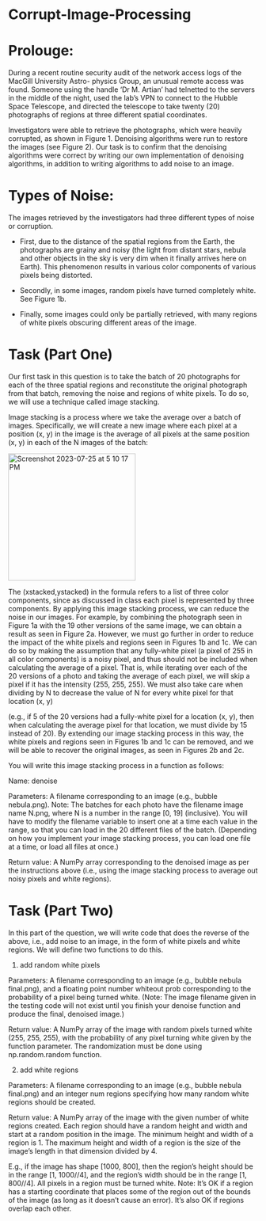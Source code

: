 # Corrupt-Image-Processing

# Prolouge:
During a recent routine security audit of the network access logs of the MacGill University 
Astro- physics Group, an unusual remote access was found. Someone using the handle ‘Dr M. Artian’ 
had telnetted to the servers in the middle of the night, used the lab’s VPN to connect to the 
Hubble Space Telescope, and directed the telescope to take twenty (20) photographs of regions at 
three different spatial coordinates.

Investigators were able to retrieve the photographs, which were heavily corrupted, as shown in 
Figure 1. Denoising algorithms were run to restore the images (see Figure 2). Our task is to confirm 
that the denoising algorithms were correct by writing our own implementation of denoising algorithms, 
in addition to writing algorithms to add noise to an image.

# Types of Noise:
The images retrieved by the investigators had three different types of noise or corruption.

  - First, due to the distance of the spatial regions from the Earth, the photographs are grainy and 
    noisy (the light from distant stars, nebula and other objects in the sky is very dim when it finally 
    arrives here on Earth). This phenomenon results in various color components of various pixels being 
    distorted.
    
  - Secondly, in some images, random pixels have turned completely white. See Figure 1b.
    
  - Finally, some images could only be partially retrieved, with many regions of white pixels
    obscuring different areas of the image.

# Task (Part One)
Our first task in this question is to take the batch of 20 photographs for each of the three spatial 
regions and reconstitute the original photograph from that batch, removing the noise and regions of 
white pixels. To do so, we will use a technique called image stacking.

Image stacking is a process where we take the average over a batch of images. Specifically, we will 
create a new image where each pixel at a position (x, y) in the image is the average of all pixels at 
the same position (x, y) in each of the N images of the batch:

<img width="257" alt="Screenshot 2023-07-25 at 5 10 17 PM" src="https://github.com/katiedevine/Corrupt-Image-Processing/assets/140209312/c39b5a3a-fe00-47a5-9cad-5fa4a8f89746">

The (xstacked,ystacked) in the formula refers to a list of three color components, since as discussed in 
class each pixel is represented by three components. By applying this image stacking process, we can reduce 
the noise in our images. For example, by combining the photograph seen in Figure 1a with the 19 other versions 
of the same image, we can obtain a result as seen in Figure 2a. However, we must go further in order to reduce 
the impact of the white pixels and regions seen in Figures 1b and 1c. We can do so by making the assumption that 
any fully-white pixel (a pixel of 255 in all color components) is a noisy pixel, and thus should not be included 
when calculating the average of a pixel. That is, while iterating over each of the 20 versions of a photo and 
taking the average of each pixel, we will skip a pixel if it has the intensity (255, 255, 255). We must also 
take care when dividing by N to decrease the value of N for every white pixel for that location (x, y) 

(e.g., if 5 of the 20 versions had a fully-white pixel for a location (x, y), then when calculating the average 
pixel for that location, we must divide by 15 instead of 20). By extending our image stacking process in this way, 
the white pixels and regions seen in Figures 1b and 1c can be removed, and we will be able to recover the original 
images, as seen in Figures 2b and 2c.

You will write this image stacking process in a function as follows:

Name: denoise

Parameters: A filename corresponding to an image (e.g., bubble nebula.png). Note: The batches for each photo have 
the filename image name N.png, where N is a number in the range [0, 19] (inclusive). You will have to modify the 
filename variable to insert one at a time each value in the range, so that you can load in the 20 different files 
of the batch. (Depending on how you implement your image stacking process, you can load one file at a time, or load 
all files at once.)

Return value: A NumPy array corresponding to the denoised image as per the instructions above (i.e., using the image 
stacking process to average out noisy pixels and white regions).

# Task (Part Two)
In this part of the question, we will write code that does the reverse of the above, i.e., add noise to an image, in 
the form of white pixels and white regions. We will define two functions to do this.

1. add random white pixels

Parameters: A filename corresponding to an image (e.g., bubble nebula final.png), and a floating point number whiteout 
prob corresponding to the probability of a pixel being turned white. (Note: The image filename given in the testing code
will not exist until you finish your denoise function and produce the final, denoised image.)

Return value: A NumPy array of the image with random pixels turned white (255, 255, 255), with the probability of any 
pixel turning white given by the function parameter. The randomization must be done using np.random.random function. 

2. add white regions

Parameters: A filename corresponding to an image (e.g., bubble nebula final.png) and an integer num regions specifying 
how many random white regions should be created.

Return value: A NumPy array of the image with the given number of white regions created. Each region should have a 
random height and width and start at a random position in the image. The minimum height and width of a region is 1. 
The maximum height and width of a region is the size of the image’s length in that dimension divided by 4. 

E.g., if the image has shape [1000, 800], then the region’s height should be in the range [1, 1000//4], and the region’s 
width should be in the range [1, 800//4]. All pixels in a region must be turned white. Note: It’s OK if a region has a 
starting coordinate that places some of the region out of the bounds of the image (as long as it doesn’t cause an error). 
It’s also OK if regions overlap each other.
